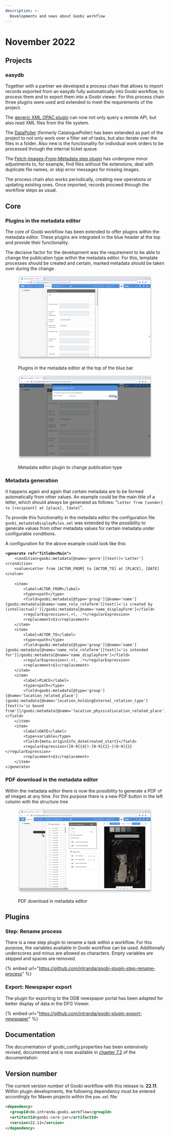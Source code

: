 ```yaml
---
description: >-
  Developments and news about Goobi workflow
---
```


# November 2022

## Projects

### easydb

Together with a partner we developed a process chain that allows to import records exported from an easydb fully automatically into Goobi workflow, to process them and to export them into a Goobi viewer. For this process chain three plugins were used and extended to meet the requirements of the project.

The [generic XML OPAC plugin](https://github.com/intranda/goobi-plugin-opac-generic-xml) can now not only query a remote API, but also read XML files from the file system.

The [DataPoller](https://github.com/intranda/goobi-plugin-administration-catalogue-poller) (formerly CataloguePoller) has been extended as part of the project to not only work over a filter set of tasks, but also iterate over the files in a folder. Also new is the functionality for individual work orders to be processed through the internal ticket queue.

The [Fetch-Images-From-Metadata step plugin](https://github.com/intranda/goobi-plugin-step-fetch-images-from-metadata) has undergone minor adjustments to, for example, find files without file extensions, deal with duplicate file names, or skip error messages for missing images.

The process chain also works periodically, creating new operations or updating existing ones. Once imported, records proceed through the workflow steps as usual.

## Core

### Plugins in the metadata editor

The core of Goobi workflow has been extended to offer plugins within the metadata editor. These plugins are integrated in the blue header at the top and provide their functionality.

The decisive factor for the development was the requirement to be able to change the publication type within the metadata editor. For this, template processes should be created and certain, marked metadata should be taken over during the change.

<figure><img src="22.11_EN_metadata-editor-plugins.png" alt=""><figcaption><p>Plugins in the metadata editor at the top of the blue bar</p></figcaption></figure>

<figure><img src="22.11_EN_metadata-editor-change-publicationtype.png" alt=""><figcaption><p>Metadata editor plugin to change publication type</p></figcaption></figure>

### Metadata generation

It happens again and again that certain metadata are to be formed automatically from other values. An example could be the main title of a letter, which should always be generated as follows: "`Letter from [sender] to [recipient] at [place], [date]`".

To provide this functionality in the metadata editor the configuration file `goobi_metadataDisplayRules.xml` was extended by the possibility to generate values from other metadata values for certain metadata under configurable conditions.

A configuration for the above example could look like this:

<pre class="language-xml"><code class="lang-xml"><strong>&#x3C;generate ref="TitleDocMain">
</strong>    &#x3C;condition>goobi:metadata[@name='genre'][text()='Letter']&#x3C;/condition>
    &#x3C;value>Letter from [ACTOR_FROM] to [ACTOR_TO] at [PLACE], [DATE]&#x3C;/value>

    &#x3C;item>
        &#x3C;label>ACTOR_FROM&#x3C;/label>
        &#x3C;type>xpath&#x3C;/type>
        &#x3C;field>goobi:metadata[@type='group'][@name='name'][goobi:metadata[@name='name_role_roleTerm'][text()='is created by (intellectual)']]/goobi:metadata[@name='name_displayForm']&#x3C;/field>
        &#x3C;regularExpression>(.+), .*&#x3C;/regularExpression>
        &#x3C;replacement>$1&#x3C;/replacement>
    &#x3C;/item>
    &#x3C;item>
        &#x3C;label>ACTOR_TO&#x3C;/label>
        &#x3C;type>xpath&#x3C;/type>
        &#x3C;field>goobi:metadata[@type='group'][@name='name'][goobi:metadata[@name='name_role_roleTerm'][text()='is intended for']]/goobi:metadata[@name='name_displayForm']&#x3C;/field>
        &#x3C;regularExpression>(.+), .*&#x3C;/regularExpression>
        &#x3C;replacement>$1&#x3C;/replacement>
    &#x3C;/item>
    &#x3C;item>
        &#x3C;label>PLACE&#x3C;/label>
        &#x3C;type>xpath&#x3C;/type>
        &#x3C;field>goobi:metadata[@type='group'][@name='location_related_place'][goobi:metadata[@name='location_holdingExternal_relation_type'][text()='is bound from']]/goobi:metadata[@name='location_physicalLocation_related_place']&#x3C;/field>
    &#x3C;/item>
    &#x3C;item>
        &#x3C;label>DATE&#x3C;/label>
        &#x3C;type>variable&#x3C;/type>
        &#x3C;field>{meta.originInfo_dateCreated_start}&#x3C;/field>
        &#x3C;regularExpression>([0-9]{4})-[0-9]{2}-[(0-9]{2}&#x3C;/regularExpression>
        &#x3C;replacement>$1&#x3C;/replacement>
    &#x3C;/item>
&#x3C;/generate>
</code></pre>

### PDF download in the metadata editor

Within the metadata editor there is now the possibility to generate a PDF of all images at any time. For this purpose there is a new PDF button in the left column with the structure tree

<figure><img src="22.11_EN_metadata.-editor-pdf-download.png" alt=""><figcaption><p>PDF download in metadata editor</p></figcaption></figure>

## Plugins

### Step: Rename process

There is a new step plugin to rename a task within a workflow. For this purpose, the variables available in Goobi workflow can be used. Additionally underscores and minus are allowed as characters. Empty variables are skipped and spaces are removed.

{% embed url="https://github.com/intranda/goobi-plugin-step-rename-process" %}

### Export: Newspaper export

The plugin for exporting to the DDB newspaper portal has been adapted for better display of data in the DFG Viewer.

{% embed url="https://github.com/intranda/goobi-plugin-export-newspaper" %}

## Documentation

The documentation of goobi_config.properties has been extensively revised, documented and is now available in [chapter 7.2](https://docs.goobi.io/goobi-workflow-en/admin/7/7.2) of the documentation:

## Version number

The current version number of Goobi workflow with this release is: **22.11**. Within plugin developments, the following dependency must be entered accordingly for Maven projects within the `pom.xml` file:

```xml
<dependency>
  <groupId>de.intranda.goobi.workflow</groupId>
  <artifactId>goobi-core-jar</artifactId>
  <version>22.11</version>
</dependency>
```